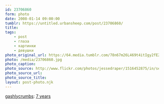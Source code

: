 ```yaml
---
id: 23706860
form: photo
date: 2008-01-14 09:00:00
tumblr: https://untitled.urbansheep.com/post/23706860/
title:
tags:
    - post
    - глаза
    - картинки
    - девушки
photo_original_url: https://64.media.tumblr.com/78n67m26L469t4itIgy2fE2e_400.jpg
photo: /media/23706860.jpg
photo_caption: 
photo_source: http://www.flickr.com/photos/jessedraper/1516452875/in/set-72157594215715541/
photo_source_url:
photo_source_title:
layout: post-photo.njk
---
```


<p><a href="http://flickr.com/photos/jessedraper">gashlycrumbs</a>: <a href="http://www.flickr.com/photos/jessedraper/1516452875/in/set-72157594215715541/">7 years</a></p>
